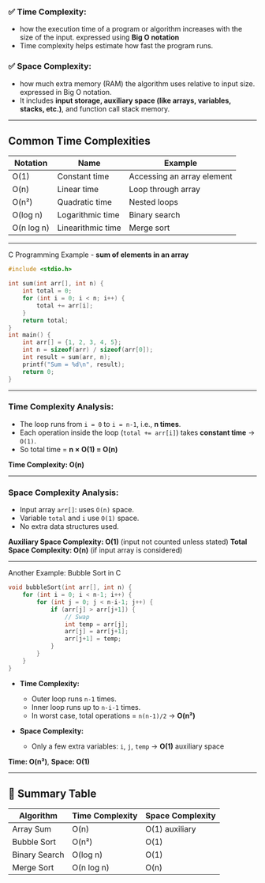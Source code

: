 ### ✅ **Time Complexity**:
* how the execution time of a program or algorithm increases with the size of the input. expressed using **Big O notation**
* Time complexity helps estimate how fast the program runs.

### ✅ **Space Complexity**:
* how much extra memory (RAM) the algorithm uses relative to input size.  expressed in Big O notation.
* It includes **input storage, auxiliary space (like arrays, variables, stacks, etc.)**, and function call stack memory.


---

## Common Time Complexities

| Notation   | Name              | Example                    |
| ---------- | ----------------- | -------------------------- |
| O(1)       | Constant time     | Accessing an array element |
| O(n)       | Linear time       | Loop through array         |
| O(n²)      | Quadratic time    | Nested loops               |
| O(log n)   | Logarithmic time  | Binary search              |
| O(n log n) | Linearithmic time | Merge sort                 |

---

 C Programming Example - **sum of elements in an array**

```c
#include <stdio.h>

int sum(int arr[], int n) {
    int total = 0;
    for (int i = 0; i < n; i++) {
        total += arr[i];
    }
    return total;
}
int main() {
    int arr[] = {1, 2, 3, 4, 5};
    int n = sizeof(arr) / sizeof(arr[0]);
    int result = sum(arr, n);
    printf("Sum = %d\n", result);
    return 0;
}
```

---

###  Time Complexity Analysis:

* The loop runs from `i = 0` to `i = n-1`, i.e., **n times**.
* Each operation inside the loop (`total += arr[i]`) takes **constant time** → `O(1)`.
* So total time = **n × O(1) = O(n)**

 **Time Complexity: O(n)**

---

### Space Complexity Analysis:

* Input array `arr[]`: uses `O(n)` space.
* Variable `total` and `i` use `O(1)` space.
* No extra data structures used.

 **Auxiliary Space Complexity: O(1)** (input not counted unless stated)
**Total Space Complexity: O(n)** (if input array is considered)

---

Another Example: Bubble Sort in C

```c
void bubbleSort(int arr[], int n) {
    for (int i = 0; i < n-1; i++) {
        for (int j = 0; j < n-i-1; j++) {
            if (arr[j] > arr[j+1]) {
                // Swap
                int temp = arr[j];
                arr[j] = arr[j+1];
                arr[j+1] = temp;
            }
        }
    }
}
```

* **Time Complexity:**

  * Outer loop runs `n-1` times.
  * Inner loop runs up to `n-i-1` times.
  * In worst case, total operations = `n(n-1)/2` → **O(n²)**

* **Space Complexity:**

  * Only a few extra variables: `i`, `j`, `temp` → **O(1)** auxiliary space

**Time: O(n²)**, **Space: O(1)**

---

## 📌 Summary Table

| Algorithm     | Time Complexity | Space Complexity |
| ------------- | --------------- | ---------------- |
| Array Sum     | O(n)            | O(1) auxiliary   |
| Bubble Sort   | O(n²)           | O(1)             |
| Binary Search | O(log n)        | O(1)             |
| Merge Sort    | O(n log n)      | O(n)             |


